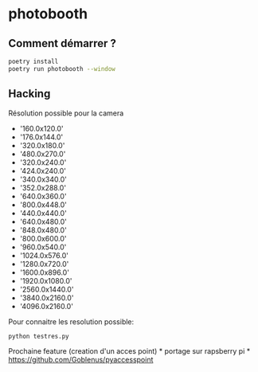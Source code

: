# photobooth

## Comment démarrer ?

```bash
poetry install
poetry run photobooth --window
```


## Hacking

Résolution possible pour la camera

* '160.0x120.0'
* '176.0x144.0'
* '320.0x180.0'
* '480.0x270.0'
* '320.0x240.0'
* '424.0x240.0'
* '340.0x340.0'
* '352.0x288.0'
* '640.0x360.0'
* '800.0x448.0'
* '440.0x440.0'
* '640.0x480.0'
* '848.0x480.0'
* '800.0x600.0'
* '960.0x540.0'
* '1024.0x576.0'
* '1280.0x720.0'
* '1600.0x896.0'
* '1920.0x1080.0'
* '2560.0x1440.0'
* '3840.0x2160.0'
* '4096.0x2160.0'

Pour connaitre les resolution possible:

```bash
python testres.py
```

Prochaine feature (creation d'un acces point)
    * portage sur rapsberry pi
    * https://github.com/Goblenus/pyaccesspoint
